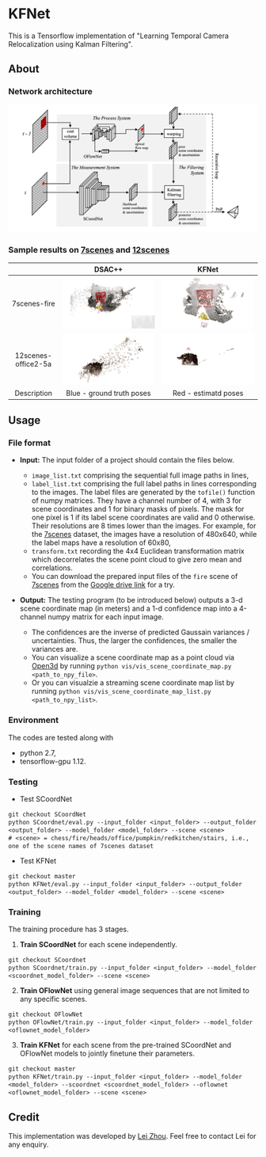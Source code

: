 # KFNet
This is a Tensorflow implementation of "Learning Temporal Camera Relocalization using Kalman Filtering".


## About

### Network architecture

<p align="center">
<img src=doc/architecture.jpg alt="drawing" width="700"/>
</p>


### Sample results on [7scenes](https://www.microsoft.com/en-us/research/project/rgb-d-dataset-7-scenes/) and [12scenes](http://graphics.stanford.edu/projects/reloc/)

|| DSAC++ | KFNet |
|:--:|:--:|:--:|
|7scenes-fire       | ![Alt Text](doc/fire_DSAC++_pip.gif)       | ![Alt Text](doc/fire_KFNet_pip.gif)      |
|12scenes-office2-5a| ![Alt Text](doc/office2_5a_DSAC++_pip.gif) | ![Alt Text](doc/office2_5a_KFNet_pip.gif)|
|Description | Blue - ground truth poses   | Red - estimatd poses |

## Usage

### File format

* **Input:** The input folder of a project should contain the files below.
	* `image_list.txt` comprising the sequential full image paths in lines, 
	* `label_list.txt` comprising the full label paths in lines corresponding to the images. The label files are generated by the `tofile()` function of numpy matrices. They have a channel number of 4, with 3 for scene coordinates and 1 for binary masks of pixels. The mask for one pixel is 1 if its label scene coordinates are valid and 0 otherwise. Their resolutions are 8 times lower than the images. For example, for the [7scenes](https://www.microsoft.com/en-us/research/project/rgb-d-dataset-7-scenes/) dataset, the images have a resolution of 480x640, while the label maps have a resolution of 60x80,
	* `transform.txt` recording the 4x4 Euclidean transformation matrix which decorrelates the scene point cloud to give zero mean and correlations.
	* You can download the prepared input files of the `fire` scene of [7scenes](https://www.microsoft.com/en-us/research/project/rgb-d-dataset-7-scenes/) from the [Google drive link](https://drive.google.com/file/d/1EaVPg_-6gp_7PWvsiHk05QHU425t5dql/view?usp=sharing) for a try.

* **Output:** The testing program (to be introduced below) outputs a 3-d scene coordinate map (in meters) and a 1-d confidence map into a 4-channel numpy matrix for each input image. 
	* The confidences are the inverse of predicted Gaussain variances / uncertainties. Thus, the larger the confidences, the smaller the variances are. 
	* You can visualize a scene coordinate map as a point cloud via [Open3d](http://www.open3d.org/docs/release/getting_started.html) by running ```python vis/vis_scene_coordinate_map.py <path_to_npy_file>```.
	* Or you can visualzie a streaming scene coordinate map list by running ```python vis/vis_scene_coordinate_map_list.py <path_to_npy_list>```.


### Environment

The codes are tested along with 
* python 2.7,
* tensorflow-gpu 1.12.

### Testing

* Test SCoordNet
```
git checkout SCoordNet
python SCoordnet/eval.py --input_folder <input_folder> --output_folder <output_folder> --model_folder <model_folder> --scene <scene>
# <scene> = chess/fire/heads/office/pumpkin/redkitchen/stairs, i.e., one of the scene names of 7scenes dataset
```

* Test KFNet
```
git checkout master
python KFNet/eval.py --input_folder <input_folder> --output_folder <output_folder> --model_folder <model_folder> --scene <scene>
```

### Training

The training procedure has 3 stages. 

1. **Train SCoordNet** for each scene independently.
```
git checkout SCoordnet
python SCoordnet/train.py --input_folder <input_folder> --model_folder <scoordnet_model_folder> --scene <scene>
```

2. **Train OFlowNet** using general image sequences that are not limited to any specific scenes.
```
git checkout OFlowNet
python OFlowNet/train.py --input_folder <input_folder> --model_folder <oflownet_model_folder>
```

3. **Train KFNet** for each scene from the pre-trained SCoordNet and OFlowNet models to jointly finetune their parameters.
```
git checkout master
python KFNet/train.py --input_folder <input_folder> --model_folder <model_folder> --scoordnet <scoordnet_model_folder> --oflownet <oflownet_model_folder> --scene <scene>
```



## Credit

This implementation was developed by [Lei Zhou](https://zlthinker.github.io/). Feel free to contact Lei for any enquiry.